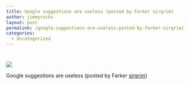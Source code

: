 ```yaml
---
title: Google suggestions are useless (posted by Farker sirgrim)
author: jimmyrocks
layout: post
permalink: /google-suggestions-are-useless-posted-by-farker-sirgrim/
categories:
  - Uncategorized
---
```

# 

![][1]

 [1]: http://media.tumblr.com/RkNsJZueFgscylz9D0YY6L3Fo1_250.jpg

Google suggestions are useless (posted by Farker [sirgrim][2])

 [2]: http://cgi.fark.com/cgi/fark/users.pl?login=sirgrim
